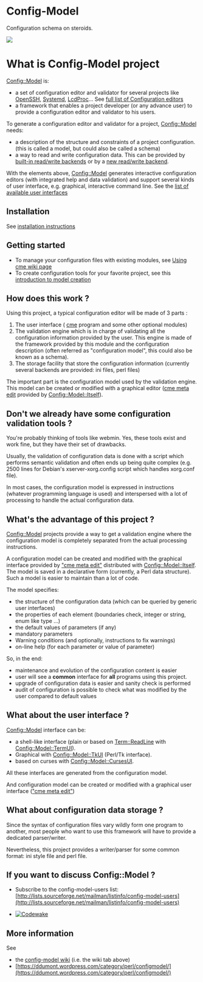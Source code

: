 # Config-Model

Configuration schema on steroids.

[![](https://travis-ci.org/dod38fr/config-model.svg?branch=master)](https://travis-ci.org/dod38fr/config-model)

# What is Config-Model project

[Config::Model](https://metacpan.org/pod/Config::Model) is:

* a set of configuration editor and validator for several projects like [OpenSSH](http://www.openssh.com/), [Systemd](https://freedesktop.org/wiki/Software/systemd/), [LcdProc](http://www.lcdproc.org/)...
See [full list of Configuration editors](https://github.com/dod38fr/config-model/wiki/Available-models-and-backends#Available_models_and_configuration_editors)
* a framework that enables a project developer (or any advance user) to provide a configuration editor and validator to his users.

To generate a configuration editor and validator for a project, [Config::Model](https://metacpan.org/pod/Config::Model) needs:

* a description of the structure and constraints of a project configuration. (this is called a model, but could also be called a schema)
* a way to read and write configuration data. This can be provided 
by [built-in read/write backends](https://github.com/dod38fr/config-model/wiki/Available-models-and-backends#Available_backend) or by a [new read/write backend](http://search.cpan.org/dist/Config-Model/lib/Config/Model/Backend/Any.pm#How_to_write_your_own_backend).

With the elements above, [Config::Model](https://metacpan.org/pod/Config::Model) generates interactive
configuration editors (with integrated help and data validation)
and support several kinds of user interface, e.g. graphical, interactive
command line. See the [list of available user interfaces](https://github.com/dod38fr/config-model/wiki/Available-models-and-backends#Available_user_interfaces)

## Installation

See [installation instructions](https://github.com/dod38fr/config-model/blob/master/README.install.pod)

## Getting started

* To manage your configuration files with existing modules, see [Using cme wiki page](https://github.com/dod38fr/config-model/wiki/Using-cme)
* To create configuration tools for your favorite project, see this [introduction to model creation](https://metacpan.org/pod/Config::Model::Manual::ModelCreationIntroduction)

## How does this work ?

Using this project, a typical configuration editor will be made of 3
parts :

1. The user interface ( [cme](http://search.cpan.org/dist/Config-Model/script/cme) program and some other optional modules)
2. The validation engine which is in charge of validating all the configuration information provided by the user. This engine is made of the framework provided by this module and the configuration description (often referred as "configuration model", this could also be known as a schema).
3. The storage facility that store the configuration information (currently several backends are provided: ini files, perl files)

The important part is the configuration model used by the validation
engine. This model can be created or modified with a graphical editor
([cme meta edit](http://search.cpan.org/dist/Config-Model-Itself/lib/App/Cme/Command/meta.pm)
provided by [Config::Model::Itself](https://metacpan.org/pod/Config::Model::Itself)).

## Don't we already have some configuration validation tools ?

You're probably thinking of tools like webmin. Yes, these tools exist
and work fine, but they have their set of drawbacks.

Usually, the validation of configuration data is done with a script
which performs semantic validation and often ends up being quite
complex (e.g. 2500 lines for Debian's xserver-xorg.config script which
handles xorg.conf file). 

In most cases, the configuration model is expressed in instructions
(whatever programming language is used) and interspersed with a lot of
processing to handle the actual configuration data.

## What's the advantage of this project ?

[Config::Model](https://metacpan.org/pod/Config::Model) projects provide a way to get a validation engine where
the configuration model is completely separated from the actual
processing instructions.

A configuration model can be created and modified with the graphical
interface provided by ["cme meta edit"](#cme-meta-edit) distributed with
[Config::Model::Itself](https://metacpan.org/pod/Config::Model::Itself). The model is saved in a
declarative form (currently, a Perl data structure). Such a model is
easier to maintain than a lot of code.

The model specifies:

* the structure of the configuration data (which can be queried by generic user interfaces)
* the properties of each element (boundaries check, integer or string, enum like type ...)
* the default values of parameters (if any)
* mandatory parameters
* Warning conditions (and optionally, instructions to fix warnings)
* on-line help (for each parameter or value of parameter)

So, in the end:

* maintenance and evolution of the configuration content is easier
* user will see a **common** interface for **all** programs using this project.
* upgrade of configuration data is easier and sanity check is performed
* audit of configuration is possible to check what was modified by the user compared to default values

## What about the user interface ?

[Config::Model](https://metacpan.org/pod/Config::Model) interface can be:

* a shell-like interface (plain or based on [Term::ReadLine](https://metacpan.org/pod/Term::ReadLine) with [Config::Model::TermUI](https://metacpan.org/pod/Config::Model::TermUI)).
* Graphical with [Config::Model::TkUI](https://metacpan.org/pod/Config::Model::TkUI) (Perl/Tk interface).
* based on curses with [Config::Model::CursesUI](https://metacpan.org/pod/Config::Model::CursesUI).

All these interfaces are generated from the configuration model.

And configuration model can be created or modified with a graphical
user interface (["cme meta edit"](#cme-meta-edit))

## What about configuration data storage ?

Since the syntax of configuration files vary wildly form one program
to another, most people who want to use this framework will have to
provide a dedicated parser/writer. 

Nevertheless, this project provides a writer/parser for some common
format: ini style file and perl file. 

## If you want to discuss Config::Model ?

* Subscribe to the config-model-users list: [http://lists.sourceforge.net/mailman/listinfo/config-model-users](http://lists.sourceforge.net/mailman/listinfo/config-model-users)

* [![Codewake](https://www.codewake.com/badges/ask_question.svg)](https://www.codewake.com/p/config-model)


## More information

See

* the [config-model wiki](https://github.com/dod38fr/config-model/wiki) (i.e. the wiki tab above)
* [https://ddumont.wordpress.com/category/perl/configmodel/](https://ddumont.wordpress.com/category/perl/configmodel/)

